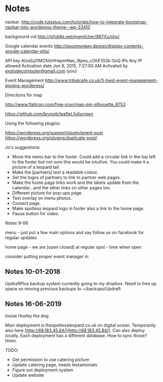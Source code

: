 # Notes

navbar: http://code.tutsplus.com/tutorials/how-to-integrate-bootstrap-navbar-into-wordpress-theme--wp-33410

background vid
http://jsfiddle.net/mgmilcher/8R7Xx/sho/

Google calendar events 
http://spunmonkey.design/display-contents-google-calendar-php/

API key 
AIzaSyDMO5IzHHapmNae_i8pes_cOhE1G2k-SoQ
IPs 
Any IP allowed
Activation date 
Jun 6, 2015, 7:27:00 AM
Activated by    
explodecomputer@gmail.com (you)






Event Management
http://www.tribalcafe.co.uk/5-best-event-management-plugins-wordpress/


Directions for map


http://www.flaticon.com/free-icon/map-pin-silhouette_8753

https://github.com/brunob/leaflet.fullscreen

Using the following plugins:

https://wordpress.org/support/plugin/event-post
https://wordpress.org/plugins/duplicate-post/

Jo's suggestions:
- Move the menu bar to the footer. Could add a circular link in the top left to the footer but not sure this would be intuitive. You could make it a picture of a leopard tail.
- Make the [partners] text a readable colour.
- Set the logos of partners to link to partner web pages.
- Make the home page links work and the labels update from the calendar...and the other links on other pages too.
- Different picture for pop-ups page.
- Text overlay on menu photos.
- Contact page.
- Make spotless leopard logo in footer also a link to the home page.
- Pause button for video.





Notes 9-06

menu - just put a few main options and say follow us on facebook for regular updates


home page - we are [open closed] at regular spot - time when open

consider putting proper event manager in


## Notes 10-01-2018

UpdraftPlus backup system currently going to my dropbox. Need to free up space so moving previous backups to ~/backups/Updraft




## Notes 16-06-2019

louise
Huxley the dog

 Main deployment is thespotlessleopard.co.uk on digital ocean. Temporarily also here [http://68.183.45.84/](http://68.183.45.84/). Can also deploy locally. Each deployment has a different database. How to sync those? Hmm.

 TODO:

 - Get permission to use catering picture
 - Update catering page, needs testamonials 
 - Figure out deployment system
 - Update website